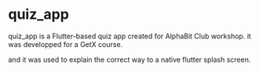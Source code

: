 # quiz_app

quiz_app is a Flutter-based quiz app created for AlphaBit Club workshop. it was developped for a GetX course.

and it was used to explain the correct way to a native flutter splash screen.





 
